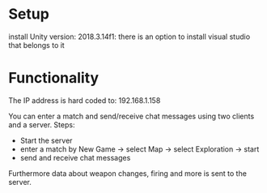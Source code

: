 # Setup
install Unity version: 2018.3.14f1: there is an option to install visual studio that belongs to it

# Functionality

The IP address is hard coded to: 192.168.1.158

You can enter a match and send/receive chat messages using two clients and a server.
Steps:
- Start the server
- enter a match by New Game -> select Map -> select Exploration -> start
- send and receive chat messages

Furthermore data about weapon changes, firing and more is sent to the server.
